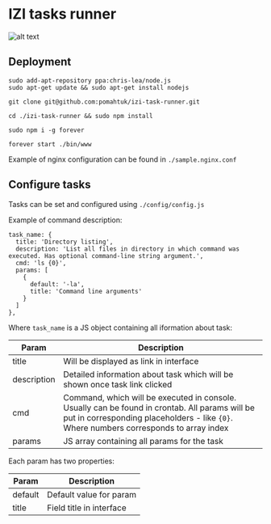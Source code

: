 # IZI tasks runner

![alt text](http://habrastorage.org/files/726/e16/b51/726e16b51e2c4b0793ef115fe6f79659.png "IZI tasks runner")

## Deployment

```
sudo add-apt-repository ppa:chris-lea/node.js
sudo apt-get update && sudo apt-get install nodejs

git clone git@github.com:pomahtuk/izi-task-runner.git

cd ./izi-task-runner && sudo npm install

sudo npm i -g forever

forever start ./bin/www
```

Example of nginx configuration can be found in `./sample.nginx.conf`


## Configure tasks

Tasks can be set and configured using `./config/config.js`

Example of command description:

```
task_name: {
  title: 'Directory listing',
  description: 'List all files in directory in which command was executed. Has optional command-line string argument.',
  cmd: 'ls {0}',
  params: [
    {
      default: '-la',
      title: 'Command line arguments'
    }
  ]
},
```

Where `task_name` is a JS object containing all iformation about task:

| Param | Description |
| ------------- |-------------|
| title | Will be displayed as link in interface|
| description | Detailed information about task which will be shown once task link clicked|
| cmd | Command, which will be executed in console. Usually can be found in crontab. All params will be put in corresponding placeholders - like `{0}`. Where numbers corresponds to array index|
| params | JS array containing all params for the task|

Each param has two properties:

| Param | Description |
| ------------- |-------------|
| default | Default value for param|
| title | Field title in interface|

